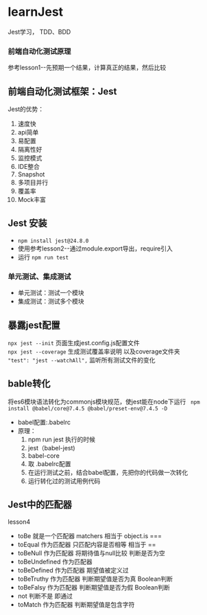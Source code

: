 # learnJest
 Jest学习， TDD、BDD


### 前端自动化测试原理
参考lesson1--先预期一个结果，计算真正的结果，然后比较


## 前端自动化测试框架：Jest
Jest的优势：
1. 速度快
2. api简单  
3. 易配置  
4. 隔离性好  
5. 监控模式  
6. IDE整合  
7. Snapshot  
8. 多项目并行  
9. 覆盖率  
10. Mock丰富

## Jest 安装  
+ `npm install jest@24.8.0`  
+ 使用参考lesson2--通过module.export导出，require引入
+ 运行 `npm run test`

### 单元测试、集成测试
+ 单元测试：测试一个模块  
+ 集成测试：测试多个模块

## 暴露jest配置
`npx jest --init`  页面生成jest.config.js配置文件  
`npx jest --coverage` 生成测试覆盖率说明 以及coverage文件夹  
`"test": "jest --watchAll",` 监听所有测试文件的变化

## bable转化
将es6模块语法转化为commonjs模块规范，使jest能在node下运行 ` npm install @babel/core@7.4.5 @babel/preset-env@7.4.5 -D`  
+ babel配置:.babelrc  
+ 原理：
    1. npm run jest 执行的时候
    2. jest（babel-jest)
    3. babel-core 
    4. 取 .babelrc配置
    5. 在运行测试之前，结合babel配置，先把你的代码做一次转化
    6. 运行转化过的测试用例代码


## Jest中的匹配器
lesson4  
+ toBe 就是一个匹配器 matchers 相当于 object.is ===
+ toEqual 作为匹配器 只匹配内容是否相等  相当于 ==
+ toBeNull 作为匹配器 将期待值与null比较  判断是否为空 
+ toBeUndefined 作为匹配器
+ toBeDefined 作为匹配器 期望值被定义过
+ toBeTruthy 作为匹配器 判断期望值是否为真  Boolean判断
+ toBeFalsy 作为匹配器 判断期望值是否为假  Boolean判断
+ not 判断不是 即通过
+ toMatch 作为匹配器 判断期望值是包含字符









